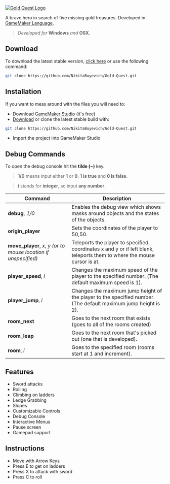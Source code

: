 [![Gold Quest Logo](http://ijust.help/img/Just-Title.png)](http://nikitabuyevich.com/)

  A brave hero in search of five missing gold treasures. Developed in [GameMaker Language](http://docs.yoyogames.com/source/dadiospice/002_reference/001_gml%20language%20overview/index.html).

 > *Developed for* **Windows** *and* **OSX**.

## Download

To download the latest stable version, [click here](https://github.com/NikitaBuyevich/Gold-Quest/archive/master.zip) or use the following command:
```bash
git clone https://github.com/NikitaBuyevich/Gold-Quest.git
```
 
 
## Installation

If you want to mess around with the files you will need to:

* Download [GameMaker Studio](http://www.yoyogames.com/studio/download) (it's free)
* [Download](https://github.com/NikitaBuyevich/Gold-Quest/archive/master.zip) or clone the latest stable build with:
```bash
git clone https://github.com/NikitaBuyevich/Gold-Quest.git
```
* Import the project into GameMaker Studio


## Debug Commands
To open the debug console hit the **tilde (~)** key.
> **1/0** means input either **1** or **0**. **1 is true** and **0 is false**.

> **i** stands for **integer**, so input **any number**.

| Command | Description |
| --- | --- |
| **debug**, *1/0* | Enables the debug view which shows masks around objects and the states of the objects.|
| **origin_player** | Sets the coordinates of the player to 50,50. |
| **move_player**, *x*, *y* *(or to mouse location if unspecified)*| Teleports the player to specified coordinates x and y or if left blank, teleports them to where the mouse cursor is at. |
| **player_speed**, *i*| Changes the maximum speed of the player to the specified number. (The default maximum speed is 1). |
| **player_jump**, *i* | Changes the maximum jump height of the player to the specified number. (The default maximum jump height is 2). |
| **room_next** | Goes to the next room that exists (goes to all of the rooms created)  |
| **room_leap** | Goes to the next room that's picked out (one that is developed). |
| **room**, *i* | Goes to the specified room (rooms start at 1 and increment). |



## Features

- Sword attacks
- Rolling
- Climbing on ladders
- Ledge Grabbing
- Slopes
- Customizable Controls
- Debug Console
- Interactive Menus 
- Pause screen
- Gamepad support

## Instructions
- Move with Arrow Keys
- Press E to get on ladders
- Press X to attack with sword
- Press C to roll